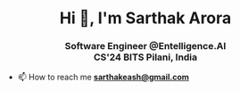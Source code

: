<h1 align="center">Hi 👋, I'm Sarthak Arora</h1>
<h3 align="center">Software Engineer @Entelligence.AI <br/> CS'24 BITS Pilani, India</h3>

- 📫 How to reach me **sarthakeash@gmail.com**
